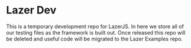 # Lazer Dev

This is a temporary development repo for LazerJS. In here we store all of our testing files as the framework is built out. Once released this repo will be deleted and useful code will be migrated to the Lazer Examples repo.

